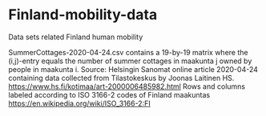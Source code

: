 # Finland-mobility-data
Data sets related Finland human mobility

SummerCottages-2020-04-24.csv contains a 19-by-19 matrix where the (i,j)-entry equals the number of summer cottages in maakunta j owned by people in maakunta i.
Source: Helsingin Sanomat online article 2020-04-24 containing data collected from Tilastokeskus by Joonas Laitinen HS. 
https://www.hs.fi/kotimaa/art-2000006485982.html
Rows and columns labeled according to ISO 3166-2 codes of Finland maakuntas https://en.wikipedia.org/wiki/ISO_3166-2:FI

